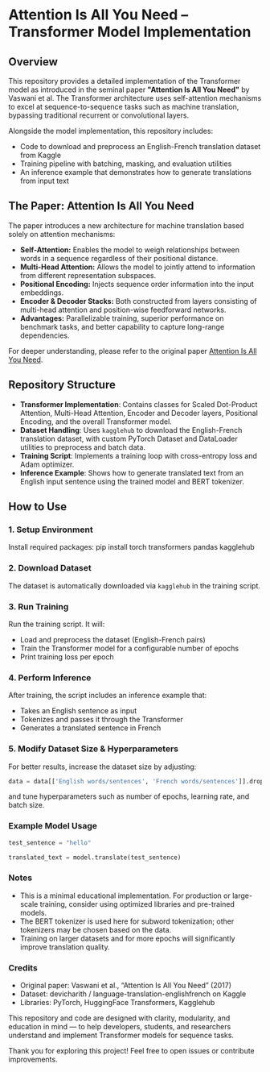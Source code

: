 
# Attention Is All You Need – Transformer Model Implementation

## Overview

This repository provides a detailed implementation of the Transformer model as introduced in the seminal paper **"Attention Is All You Need"** by Vaswani et al. The Transformer architecture uses self-attention mechanisms to excel at sequence-to-sequence tasks such as machine translation, bypassing traditional recurrent or convolutional layers.

Alongside the model implementation, this repository includes:

- Code to download and preprocess an English-French translation dataset from Kaggle
- Training pipeline with batching, masking, and evaluation utilities
- An inference example that demonstrates how to generate translations from input text

## The Paper: Attention Is All You Need

The paper introduces a new architecture for machine translation based solely on attention mechanisms:

- **Self-Attention:** Enables the model to weigh relationships between words in a sequence regardless of their positional distance.
- **Multi-Head Attention:** Allows the model to jointly attend to information from different representation subspaces.
- **Positional Encoding:** Injects sequence order information into the input embeddings.
- **Encoder & Decoder Stacks:** Both constructed from layers consisting of multi-head attention and position-wise feedforward networks.
- **Advantages:** Parallelizable training, superior performance on benchmark tasks, and better capability to capture long-range dependencies.

For deeper understanding, please refer to the original paper [Attention Is All You Need](https://arxiv.org/abs/1706.03762).

## Repository Structure

- **Transformer Implementation**: Contains classes for Scaled Dot-Product Attention, Multi-Head Attention, Encoder and Decoder layers, Positional Encoding, and the overall Transformer model.
- **Dataset Handling**: Uses `kagglehub` to download the English-French translation dataset, with custom PyTorch Dataset and DataLoader utilities to preprocess and batch data.
- **Training Script**: Implements a training loop with cross-entropy loss and Adam optimizer.
- **Inference Example**: Shows how to generate translated text from an English input sentence using the trained model and BERT tokenizer.

## How to Use

### 1. Setup Environment

Install required packages:
pip install torch transformers pandas kagglehub


### 2. Download Dataset

The dataset is automatically downloaded via `kagglehub` in the training script.

### 3. Run Training

Run the training script. It will:
- Load and preprocess the dataset (English-French pairs)
- Train the Transformer model for a configurable number of epochs
- Print training loss per epoch

### 4. Perform Inference

After training, the script includes an inference example that:
- Takes an English sentence as input
- Tokenizes and passes it through the Transformer
- Generates a translated sentence in French

### 5. Modify Dataset Size & Hyperparameters

For better results, increase the dataset size by adjusting:
```python
data = data[['English words/sentences', 'French words/sentences']].dropna().head(10000)  # or more 
```
and tune hyperparameters such as number of epochs, learning rate, and batch size.


### Example Model Usage
```python
test_sentence = "hello"

translated_text = model.translate(test_sentence)
```
### Notes

- This is a minimal educational implementation. For production or large-scale training, consider using optimized libraries and pre-trained models.
- The BERT tokenizer is used here for subword tokenization; other tokenizers may be chosen based on the data.
- Training on larger datasets and for more epochs will significantly improve translation quality.

### Credits

- Original paper: Vaswani et al., “Attention Is All You Need” (2017)
- Dataset: devicharith / language-translation-englishfrench on Kaggle
- Libraries: PyTorch, HuggingFace Transformers, Kagglehub

This repository and code are designed with clarity, modularity, and education in mind — to help developers, students, and researchers understand and implement Transformer models for sequence tasks.

Thank you for exploring this project! Feel free to open issues or contribute improvements.


